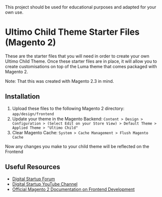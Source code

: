 This project should be used for educational purposes and adapted for your own use.

# Ultimo Child Theme Starter Files (Magento 2)

These are the starter files that you will need in order to create your own Ultimo Child Theme. Once these starter files are in place, it will allow you to create customisations on top of the Luma theme that comes packaged with Magento 2.

Note: That this was created with Magento 2.3 in mind.

## Installation

1. Upload these files to the following Magento 2 directory: `app/design/frontend`
2. Update your theme in the Magento Backend: `Content > Design > Configuration > (Select Edit on your Store View) > Default Theme > Applied Theme > "Ultimo Child"`
3. Clear Magento Cache: `System > Cache Management > Flush Magento Cache`

Now any changes you make to your child theme will be reflected on the Frontend

## Useful Resources

* [Digital Startup Forum](https://digitalstartup.co.uk/)
* [Digital Startup YouTube Channel](https://www.youtube.com/channel/UCacwUJ5gxGgBXkqea0j122A)
* [Official Magento 2 Documentation on Frontend Development](https://devdocs.magento.com/guides/v2.3/frontend-dev-guide/themes/theme-general.html)
